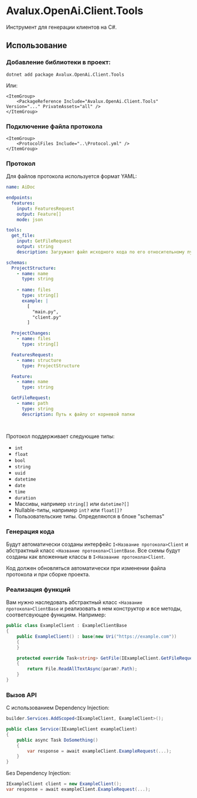 ﻿# Avalux.OpenAi.Client.Tools

Инструмент для генерации клиентов на C#.

## Использование

### Добавление библиотеки в проект:

```shell
dotnet add package Avalux.OpenAi.Client.Tools
```

Или:

```csproj
<ItemGroup>
    <PackageReference Include="Avalux.OpenAi.Client.Tools" Version="..." PrivateAssets="all" />
</ItemGroup>
```

### Подключение файла протокола

```csproj
<ItemGroup>
    <ProtocolFiles Include="..\Protocol.yml" />
</ItemGroup>
```

### Протокол

Для файлов протокола используется формат YAML:
```yaml
name: AiDoc

endpoints:
  features:
    input: FeaturesRequest
    output: Feature[]
    mode: json

tools:
  get_file:
    input: GetFileRequest
    output: string
    description: Загружает файл исходного кода по его относительному пути

schemas:
  ProjectStructure:
    - name: name
      type: string
    
    - name: files
      type: string[]
      example: |
        [
          "main.py", 
          "client.py"
        ]

  ProjectChanges:
    - name: files
      type: string[]

  FeaturesRequest:
    - name: structure
      type: ProjectStructure

  Feature:
    - name: name
      type: string

  GetFileRequest:
    - name: path
      type: string
      description: Путь к файлу от корневой папки

        
```

Протокол поддерживает следующие типы:
- `int`
- `float`
- `bool`
- `string`
- `uuid`
- `datetime`
- `date`
- `time`
- `duration`
- Массивы, например `string[]` или `datetime?[]`
- Nullable-типы, например `int?` или `float[]?`
- Пользовательские типы. Определяются в блоке "schemas"

### Генерация кода

Будут автоматически созданы интерфейс `I<Название протокола>Client` 
и абстрактный класс `<Название протокола>ClientBase`.
Все схемы будут созданы как вложенные классы в `I<Название протокола>Client`.

Код должен обновляться автоматически при изменении файла протокола и при сборке проекта.

### Реализация функций

Вам нужно наследовать абстрактный класс `<Название протокола>ClientBase` 
и реализовать в нем конструктор и все методы, соответсвующее функциям. Например:

```csharp
public class ExampleClient : ExampleClientBase
{
    public ExampleClient() : base(new Uri("https://example.com"))
    {
    }

    protected override Task<string> GetFile(IExampleClient.GetFileRequest? param)
    {
        return File.ReadAllTextAsync(param?.Path);
    }
}
```

### Вызов API

С использованием Dependency Injection:

```csharp
builder.Services.AddScoped<IExampleClient, ExampleClient>();
```

```csharp
public class Service(IExampleClient exampleClient)
{
    public async Task DoSomething()
    {
        var response = await exampleClient.ExampleRequest(...);
    }
}
```

Без Dependency Injection:

```csharp
IExampleClient client = new ExampleClient();
var response = await exampleClient.ExampleRequest(...);
```